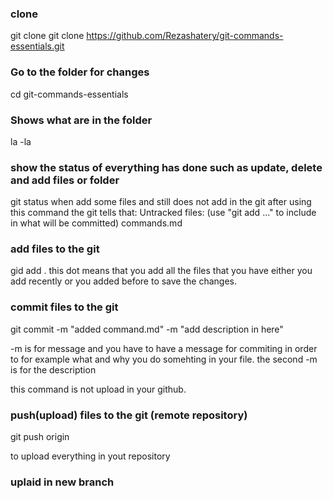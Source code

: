 ### clone 
git clone
git clone https://github.com/Rezashatery/git-commands-essentials.git

### Go to the folder for changes
cd git-commands-essentials

### Shows what are in the folder 
la -la

### show the status of everything has done such as update, delete and add files or folder
git status
when add some files and still does not add in the git after using this command the git tells that:
Untracked files:
  (use "git add <file>..." to include in what will be committed)
        commands.md

### add files to the git
gid add .
this dot means that you add all the files that you have either you add recently or you added before to save the changes.


### commit files to the git 

git commit -m "added command.md" -m "add description in here"

-m is for message and you have to have a message for commiting in order to for example what and why you do somehting in your file. the second -m is for the description 

this command is not upload in your github.

### push(upload) files to the git (remote repository)

git push origin 

to upload everything in yout repository

### uplaid in new branch